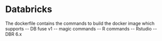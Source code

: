 # Databricks

The dockerfile contains the commands to build the docker image which supports
--  DB fuse v1
--  magic commands
--  R commands
--  Rstudio
--  DBR 6.x

